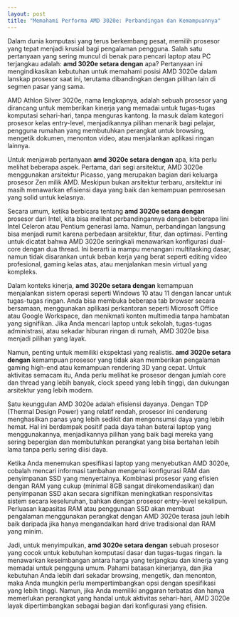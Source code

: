 ```yaml
---
layout: post
title: "Memahami Performa AMD 3020e: Perbandingan dan Kemampuannya"
---
```


Dalam dunia komputasi yang terus berkembang pesat, memilih prosesor yang tepat menjadi krusial bagi pengalaman pengguna. Salah satu pertanyaan yang sering muncul di benak para pencari laptop atau PC terjangkau adalah: **amd 3020e setara dengan** apa? Pertanyaan ini mengindikasikan kebutuhan untuk memahami posisi AMD 3020e dalam lanskap prosesor saat ini, terutama dibandingkan dengan pilihan lain di segmen pasar yang sama.

AMD Athlon Silver 3020e, nama lengkapnya, adalah sebuah prosesor yang dirancang untuk memberikan kinerja yang memadai untuk tugas-tugas komputasi sehari-hari, tanpa menguras kantong. Ia masuk dalam kategori prosesor kelas entry-level, menjadikannya pilihan menarik bagi pelajar, pengguna rumahan yang membutuhkan perangkat untuk browsing, mengetik dokumen, menonton video, atau menjalankan aplikasi ringan lainnya.

Untuk menjawab pertanyaan **amd 3020e setara dengan** apa, kita perlu melihat beberapa aspek. Pertama, dari segi arsitektur, AMD 3020e menggunakan arsitektur Picasso, yang merupakan bagian dari keluarga prosesor Zen milik AMD. Meskipun bukan arsitektur terbaru, arsitektur ini masih menawarkan efisiensi daya yang baik dan kemampuan pemrosesan yang solid untuk kelasnya.

Secara umum, ketika berbicara tentang **amd 3020e setara dengan** prosesor dari Intel, kita bisa melihat perbandingannya dengan beberapa lini Intel Celeron atau Pentium generasi lama. Namun, perbandingan langsung bisa menjadi rumit karena perbedaan arsitektur, fitur, dan optimasi. Penting untuk dicatat bahwa AMD 3020e seringkali menawarkan konfigurasi dual-core dengan dua thread. Ini berarti ia mampu menangani multitasking dasar, namun tidak disarankan untuk beban kerja yang berat seperti editing video profesional, gaming kelas atas, atau menjalankan mesin virtual yang kompleks.

Dalam konteks kinerja, **amd 3020e setara dengan** kemampuan menjalankan sistem operasi seperti Windows 10 atau 11 dengan lancar untuk tugas-tugas ringan. Anda bisa membuka beberapa tab browser secara bersamaan, menggunakan aplikasi perkantoran seperti Microsoft Office atau Google Workspace, dan menikmati konten multimedia tanpa hambatan yang signifikan. Jika Anda mencari laptop untuk sekolah, tugas-tugas administrasi, atau sekadar hiburan ringan di rumah, AMD 3020e bisa menjadi pilihan yang layak.

Namun, penting untuk memiliki ekspektasi yang realistis. **amd 3020e setara dengan** kemampuan prosesor yang tidak akan memberikan pengalaman gaming high-end atau kemampuan rendering 3D yang cepat. Untuk aktivitas semacam itu, Anda perlu melihat ke prosesor dengan jumlah core dan thread yang lebih banyak, clock speed yang lebih tinggi, dan dukungan arsitektur yang lebih modern.

Satu keunggulan AMD 3020e adalah efisiensi dayanya. Dengan TDP (Thermal Design Power) yang relatif rendah, prosesor ini cenderung menghasilkan panas yang lebih sedikit dan mengonsumsi daya yang lebih hemat. Hal ini berdampak positif pada daya tahan baterai laptop yang menggunakannya, menjadikannya pilihan yang baik bagi mereka yang sering bepergian dan membutuhkan perangkat yang bisa bertahan lebih lama tanpa perlu sering diisi daya.

Ketika Anda menemukan spesifikasi laptop yang menyebutkan AMD 3020e, cobalah mencari informasi tambahan mengenai konfigurasi RAM dan penyimpanan SSD yang menyertainya. Kombinasi prosesor yang efisien dengan RAM yang cukup (minimal 8GB sangat direkomendasikan) dan penyimpanan SSD akan secara signifikan meningkatkan responsivitas sistem secara keseluruhan, bahkan dengan prosesor entry-level sekalipun. Perluasan kapasitas RAM atau penggunaan SSD akan membuat pengalaman menggunakan perangkat dengan AMD 3020e terasa jauh lebih baik daripada jika hanya mengandalkan hard drive tradisional dan RAM yang minim.

Jadi, untuk menyimpulkan, **amd 3020e setara dengan** sebuah prosesor yang cocok untuk kebutuhan komputasi dasar dan tugas-tugas ringan. Ia menawarkan keseimbangan antara harga yang terjangkau dan kinerja yang memadai untuk pengguna umum. Pahami batasan kinerjanya, dan jika kebutuhan Anda lebih dari sekadar browsing, mengetik, dan menonton, maka Anda mungkin perlu mempertimbangkan opsi dengan spesifikasi yang lebih tinggi. Namun, jika Anda memiliki anggaran terbatas dan hanya memerlukan perangkat yang handal untuk aktivitas sehari-hari, AMD 3020e layak dipertimbangkan sebagai bagian dari konfigurasi yang efisien.
